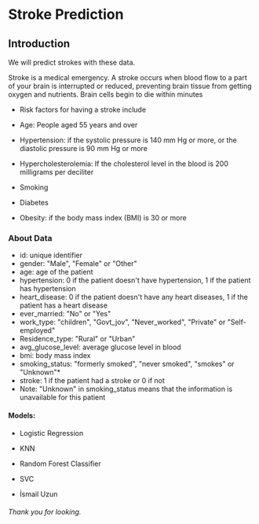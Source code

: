# Stroke Prediction

## Introduction

We will predict strokes with these data.

Stroke is a medical emergency. A stroke occurs when blood flow to a part of your brain is interrupted or reduced, preventing brain tissue from getting oxygen and nutrients. Brain cells begin to die within minutes

- Risk factors for having a stroke include

- Age: People aged 55 years and over

- Hypertension: if the systolic pressure is 140 mm Hg or more, or the diastolic pressure is 90 mm Hg or more

- Hypercholesterolemia: If the cholesterol level in the blood is 200 milligrams per deciliter

- Smoking

- Diabetes

- Obesity: if the body mass index (BMI) is 30 or more

### About Data

* id: unique identifier
* gender: "Male", "Female" or "Other"
* age: age of the patient
* hypertension: 0 if the patient doesn't have hypertension, 1 if the patient has hypertension
* heart_disease: 0 if the patient doesn't have any heart diseases, 1 if the patient has a heart disease
* ever_married: "No" or "Yes"
* work_type: "children", "Govt_jov", "Never_worked", "Private" or "Self-employed"
* Residence_type: "Rural" or "Urban"
* avg_glucose_level: average glucose level in blood
* bmi: body mass index
* smoking_status: "formerly smoked", "never smoked", "smokes" or "Unknown"*
* stroke: 1 if the patient had a stroke or 0 if not
* Note: "Unknown" in smoking_status means that the information is unavailable for this patient

#### Models:

* Logistic Regression
* KNN
* Random Forest Classifier
* SVC

* İsmail Uzun

###### Thank you for looking.
